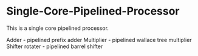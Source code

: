 # Single-Core-Pipelined-Processor
This is a single core pipelined processor. 


Adder - pipelined prefix adder
Multiplier - pipelined wallace tree multiplier
Shifter rotater - pipelined barrel shifter
